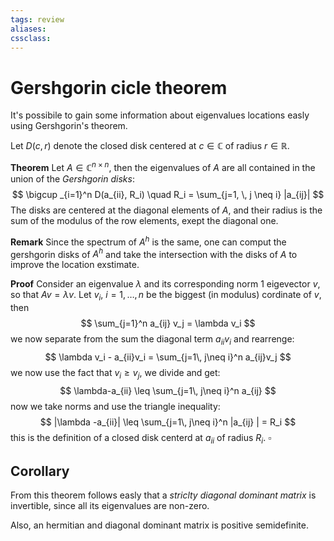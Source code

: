```yaml
---
tags: review
aliases:
cssclass:
---
```

 
# Gershgorin cicle theorem

It's possibile to gain some information about eigenvalues locations easly using Gershgorin's theorem.

Let $D(c,r)$ denote the closed disk centered at $c \in \mathbb{C}$ of radius $r\in \mathbb{R}$.  

**Theorem** Let $A \in \mathbb{C}^{n\times n}$, then the eigenvalues of $A$ are all contained in the union of the _Gershgorin disks_:
$$
\bigcup _{i=1}^n D(a_{ii}, R_i) \quad R_i = \sum_{j=1, \, j \neq i} |a_{ij}|
$$
The disks are centered at the diagonal elements of $A$, and their radius is the sum of the modulus of the row elements, exept the diagonal one. 

**Remark** Since the spectrum of $A^h$ is the same, one can comput the gershgorin disks of $A^h$ and take the intersection with the disks of $A$ to improve the location exstimate.

**Proof** Consider an eigenvalue $\lambda$ and its corresponding norm $1$ eigevector $v$, so that $Av = \lambda v$. 
Let $v_i$, $i = 1,\dots,n$ be the biggest (in modulus) cordinate of $v$, then
$$
\sum_{j=1}^n a_{ij} v_j = \lambda v_i
$$
we now separate from the sum the diagonal term $a_{ii}v_i$ and rearrenge:
$$
\lambda v_i - a_{ii}v_i = \sum_{j=1\, j\neq i}^n a_{ij}v_j 
$$
we now use the fact that $v_i \geq v_j$, we divide and get:
$$
\lambda-a_{ii} \leq \sum_{j=1\, j\neq i}^n a_{ij} 
$$
now we take norms and use the triangle inequality:
$$
|\lambda -a_{ii}| \leq \sum_{j=1\, j\neq i}^n |a_{ij} | = R_i
$$
this is the definition of a closed disk centerd at $a_{ii}$ of radius $R_i$. $\square$

## Corollary

From this theorem follows easly that a _striclty diagonal dominant matrix_ is invertible, since all its eigenvalues are non-zero.

Also, an hermitian and diagonal dominant matrix is positive semidefinite.

